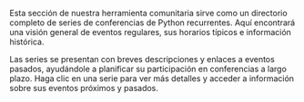 Esta sección de nuestra herramienta comunitaria sirve como un directorio completo de series de conferencias de Python recurrentes. Aquí encontrará una visión general de eventos regulares, sus horarios típicos e información histórica.

Las series se presentan con breves descripciones y enlaces a eventos pasados, ayudándole a planificar su participación en conferencias a largo plazo.
Haga clic en una serie para ver más detalles y acceder a información sobre sus eventos próximos y pasados.

